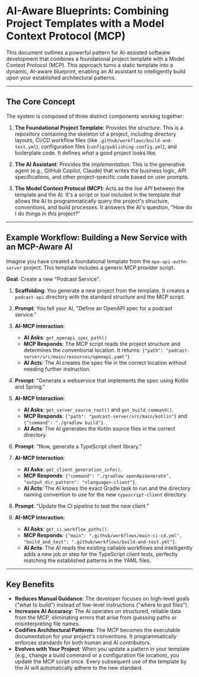 # AI-Aware Blueprints: Combining Project Templates with a Model Context Protocol (MCP)

This document outlines a powerful pattern for AI-assisted software development that combines a foundational project template with a Model Context Protocol (MCP). This approach turns a static template into a dynamic, AI-aware blueprint, enabling an AI assistant to intelligently build upon your established architectural patterns.

---

## The Core Concept

The system is composed of three distinct components working together:

1. **The Foundational Project Template**: Provides the *structure*. This is a repository containing the skeleton of a project, including directory layouts, CI/CD workflow files (like `.github/workflows/build-and-test.yml`), configuration files (`config/publishing-config.yml`), and boilerplate code. It defines *what* a good project looks like.

2. **The AI Assistant**: Provides the *implementation*. This is the generative agent (e.g., GitHub Copilot, Claude) that writes the business logic, API specifications, and other project-specific code based on user prompts.

3. **The Model Context Protocol (MCP)**: Acts as the *live API* between the template and the AI. It's a script or tool included in the template that allows the AI to programmatically query the project's structure, conventions, and build processes. It answers the AI's question, "How do I do things in *this* project?"

---

## Example Workflow: Building a New Service with an MCP-Aware AI

Imagine you have created a foundational template from the `mpo-api-authn-server` project. This template includes a generic MCP provider script.

**Goal**: Create a new "Podcast Service".

1. **Scaffolding**: You generate a new project from the template. It creates a `podcast-api` directory with the standard structure and the MCP script.

2. **Prompt**: You tell your AI, "Define an OpenAPI spec for a podcast service."

3. **AI-MCP Interaction**:
    * **AI Asks**: `get_openapi_spec_path()`
    * **MCP Responds**: The MCP script reads the project structure and determines the conventional location. It returns: `{"path": "podcast-server/src/main/resources/openapi.yaml"}`.
    * **AI Acts**: The AI creates the spec file in the correct location without needing further instruction.

4. **Prompt**: "Generate a webservice that implements the spec using Kotlin and Spring."

5. **AI-MCP Interaction**:
    * **AI Asks**: `get_server_source_root()` and `get_build_command()`.
    * **MCP Responds**: `{"path": "podcast-server/src/main/kotlin"}` and `{"command": "./gradlew build"}`.
    * **AI Acts**: The AI generates the Kotlin source files in the correct directory.

6. **Prompt**: "Now, generate a TypeScript client library."

7. **AI-MCP Interaction**:
    * **AI Asks**: `get_client_generation_info()`.
    * **MCP Responds**: `{"command": "./gradlew openApiGenerate", "output_dir_pattern": "<language>-client"}`.
    * **AI Acts**: The AI knows the exact Gradle task to run and the directory naming convention to use for the new `typescript-client` directory.

8. **Prompt**: "Update the CI pipeline to test the new client."

9. **AI-MCP Interaction**:
    * **AI Asks**: `get_ci_workflow_paths()`.
    * **MCP Responds**: `{"main": ".github/workflows/main-ci-cd.yml", "build_and_test": ".github/workflows/build-and-test.yml"}`.
    * **AI Acts**: The AI reads the existing callable workflows and intelligently adds a new job or step for the TypeScript client tests, perfectly matching the established patterns in the YAML files.

---

## Key Benefits

* **Reduces Manual Guidance**: The developer focuses on high-level goals ("what to build") instead of low-level instructions ("where to put files").
* **Increases AI Accuracy**: The AI operates on structured, reliable data from the MCP, eliminating errors that arise from guessing paths or misinterpreting file names.
* **Codifies Architectural Patterns**: The MCP becomes the executable documentation for your project's conventions. It programmatically enforces standards for both human and AI contributors.
* **Evolves with Your Project**: When you update a pattern in your template (e.g., change a build command or a configuration file location), you update the MCP script once. Every subsequent use of the template by the AI will automatically adhere to the new standard.
